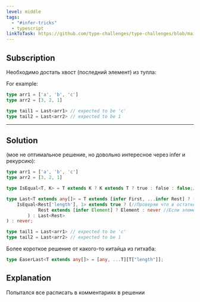 ```yaml
---
level: middle
tags:
  - "#infer-tricks"
  - typescript
linkToTask: https://github.com/type-challenges/type-challenges/blob/main/questions/00015-medium-last/README.md
---
```

## Subscription

Необходимо достать хвост (последний элемент) из тупла:

For example:
```typescript
type arr1 = ['a', 'b', 'c']
type arr2 = [3, 2, 1]

type tail1 = Last<arr1> // expected to be 'c'
type tail2 = Last<arr2> // expected to be 1
```

---
## Solution

(мое не оптимальное решение, но довольно интересное через infer и рекурсию):
```typescript
type arr1 = ['a', 'b', 'c']
type arr2 = [3, 2, 1]

type IsEqual<T, K> = T extends K ? K extends T ? true : false : false;//Вспомогательный тип для проверки на эквивалентность

type Last<T extends any[]> = T extends [infer First, ...infer Rest] ? (
    IsEqual<Rest['length'], 1> extends true ? (//Проверяю что в остатке всего лишь один элемент
            Rest extends [infer Element] ? Element : never //Если элемент в остатке остался один, то достаю его при помощи infer (по сути это условия выхода из рекурсии)
        ) : Last<Rest>
) : never;

type tail1 = Last<arr1> // expected to be 'c'
type tail2 = Last<arr2> // expected to be 1
```

Более короткое решение от какого-то китайца из гитхаба:
```typescript
type EaserLast<T extends any[]> = [any, ...T][T["length"]];
```
## Explanation

Попытался все расписать в комментариях в решении